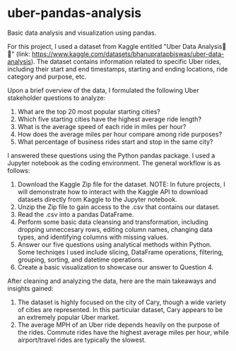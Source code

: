 # uber-pandas-analysis
Basic data analysis and visualization using pandas. 

For this project, I used a dataset from Kaggle entitled "Uber Data Analysis🚗 🚕" (link: https://www.kaggle.com/datasets/bhanupratapbiswas/uber-data-analysis). The dataset contains information related to specific Uber rides, including their start and end timestamps, starting and ending locations, ride category and purpose, etc.

Upon a brief overview of the data, I formulated the following Uber stakeholder questions to analyze: 
  1. What are the top 20 most popular starting cities?
  2. Which five starting cities have the highest average ride length?
  3. What is the average speed of each ride in miles per hour?
  4. How does the average miles per hour compare among ride purposes?
  5. What percentage of business rides start and stop in the same city?

I answered these questions using the Python pandas package. I used a Jupyter notebook as the coding environment. The general workflow is as follows: 
  1. Download the Kaggle Zip file for the dataset.
     NOTE: In future projects, I will demonstrate how to interact with the Kaggle API to download datasets directly from Kaggle to the Jupyter notebook.
  2. Unzip the Zip file to gain access to the .csv that contains our dataset.
  3. Read the .csv into a pandas DataFrame.
  4. Perform some basic data cleansing and transformation, including dropping unneccesary rows, editing column names, changing data types, and identifying columns with missing values.
  5. Answer our five questions using analytical methods within Python. Some techniqes I used include slicing, DataFrame operations, filtering, grouping, sorting, and datetime operations.
  6. Create a basic visualization to showcase our answer to Question 4.

After cleaning and analyzing the data, here are the main takeaways and insights gained: 
  1. The dataset is highly focused on the city of Cary, though a wide variety of cities are represented. In this particular dataset, Cary appears to be an extremely popular Uber market. 
  2. The average MPH of an Uber ride depends heavily on the purpose of the rides. Commute rides have the highest average miles per hour, while airport/travel rides are typically the slowest. 
